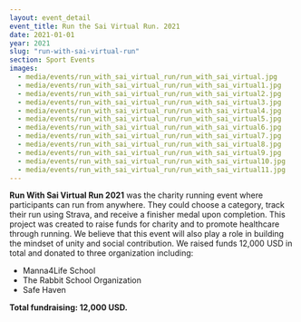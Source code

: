 ```yaml
---
layout: event_detail 
event_title: Run the Sai Virtual Run. 2021
date: 2021-01-01
year: 2021
slug: "run-with-sai-virtual-run"
section: Sport Events
images:
  - media/events/run_with_sai_virtual_run/run_with_sai_virtual.jpg
  - media/events/run_with_sai_virtual_run/run_with_sai_virtual1.jpg
  - media/events/run_with_sai_virtual_run/run_with_sai_virtual2.jpg
  - media/events/run_with_sai_virtual_run/run_with_sai_virtual3.jpg
  - media/events/run_with_sai_virtual_run/run_with_sai_virtual4.jpg
  - media/events/run_with_sai_virtual_run/run_with_sai_virtual5.jpg
  - media/events/run_with_sai_virtual_run/run_with_sai_virtual6.jpg
  - media/events/run_with_sai_virtual_run/run_with_sai_virtual7.jpg
  - media/events/run_with_sai_virtual_run/run_with_sai_virtual8.jpg
  - media/events/run_with_sai_virtual_run/run_with_sai_virtual9.jpg
  - media/events/run_with_sai_virtual_run/run_with_sai_virtual10.jpg
  - media/events/run_with_sai_virtual_run/run_with_sai_virtual11.jpg
---
```


**Run With Sai Virtual Run 2021** was the charity running event where participants can run from anywhere. They could choose a category, track their run using Strava, and receive a finisher medal upon completion. This project was created to raise funds for charity and to promote healthcare through running. We believe that this event will also play a role in building the mindset of unity and social contribution. We raised funds 12,000 USD in total and donated to three organization including:

- Manna4Life School
- The Rabbit School Organization
- Safe Haven


**Total fundraising: 12,000 USD.**
